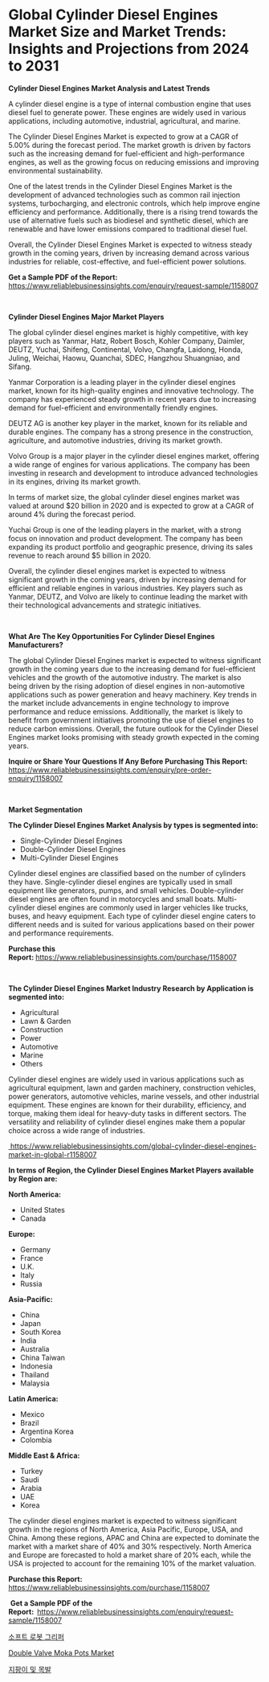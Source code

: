 <p><h1>Global Cylinder Diesel Engines Market Size and Market Trends: Insights and Projections from 2024 to 2031</h1></p><p><strong>Cylinder Diesel Engines Market Analysis and Latest Trends</strong></p>
<p><p>A cylinder diesel engine is a type of internal combustion engine that uses diesel fuel to generate power. These engines are widely used in various applications, including automotive, industrial, agricultural, and marine.</p><p>The Cylinder Diesel Engines Market is expected to grow at a CAGR of 5.00% during the forecast period. The market growth is driven by factors such as the increasing demand for fuel-efficient and high-performance engines, as well as the growing focus on reducing emissions and improving environmental sustainability. </p><p>One of the latest trends in the Cylinder Diesel Engines Market is the development of advanced technologies such as common rail injection systems, turbocharging, and electronic controls, which help improve engine efficiency and performance. Additionally, there is a rising trend towards the use of alternative fuels such as biodiesel and synthetic diesel, which are renewable and have lower emissions compared to traditional diesel fuel.</p><p>Overall, the Cylinder Diesel Engines Market is expected to witness steady growth in the coming years, driven by increasing demand across various industries for reliable, cost-effective, and fuel-efficient power solutions.</p></p>
<p><strong>Get a Sample PDF of the Report:&nbsp;</strong> <a href="https://www.reliablebusinessinsights.com/enquiry/request-sample/1158007">https://www.reliablebusinessinsights.com/enquiry/request-sample/1158007</a></p>
<p>&nbsp;</p>
<p><strong>Cylinder Diesel Engines Major Market Players</strong></p>
<p><p>The global cylinder diesel engines market is highly competitive, with key players such as Yanmar, Hatz, Robert Bosch, Kohler Company, Daimler, DEUTZ, Yuchai, Shifeng, Continental, Volvo, Changfa, Laidong, Honda, Juling, Weichai, Haowu, Quanchai, SDEC, Hangzhou Shuangniao, and Sifang.</p><p>Yanmar Corporation is a leading player in the cylinder diesel engines market, known for its high-quality engines and innovative technology. The company has experienced steady growth in recent years due to increasing demand for fuel-efficient and environmentally friendly engines.</p><p>DEUTZ AG is another key player in the market, known for its reliable and durable engines. The company has a strong presence in the construction, agriculture, and automotive industries, driving its market growth.</p><p>Volvo Group is a major player in the cylinder diesel engines market, offering a wide range of engines for various applications. The company has been investing in research and development to introduce advanced technologies in its engines, driving its market growth.</p><p>In terms of market size, the global cylinder diesel engines market was valued at around $20 billion in 2020 and is expected to grow at a CAGR of around 4% during the forecast period.</p><p>Yuchai Group is one of the leading players in the market, with a strong focus on innovation and product development. The company has been expanding its product portfolio and geographic presence, driving its sales revenue to reach around $5 billion in 2020.</p><p>Overall, the cylinder diesel engines market is expected to witness significant growth in the coming years, driven by increasing demand for efficient and reliable engines in various industries. Key players such as Yanmar, DEUTZ, and Volvo are likely to continue leading the market with their technological advancements and strategic initiatives.</p></p>
<p>&nbsp;</p>
<p><strong>What Are The Key Opportunities For Cylinder Diesel Engines Manufacturers?</strong></p>
<p><p>The global Cylinder Diesel Engines market is expected to witness significant growth in the coming years due to the increasing demand for fuel-efficient vehicles and the growth of the automotive industry. The market is also being driven by the rising adoption of diesel engines in non-automotive applications such as power generation and heavy machinery. Key trends in the market include advancements in engine technology to improve performance and reduce emissions. Additionally, the market is likely to benefit from government initiatives promoting the use of diesel engines to reduce carbon emissions. Overall, the future outlook for the Cylinder Diesel Engines market looks promising with steady growth expected in the coming years.</p></p>
<p><strong>Inquire or Share Your Questions If Any Before Purchasing This Report:</strong> <a href="https://www.reliablebusinessinsights.com/enquiry/pre-order-enquiry/1158007">https://www.reliablebusinessinsights.com/enquiry/pre-order-enquiry/1158007</a></p>
<p>&nbsp;</p>
<p><strong>Market Segmentation</strong></p>
<p><strong>The Cylinder Diesel Engines Market Analysis by types is segmented into:</strong></p>
<p><ul><li>Single-Cylinder Diesel Engines</li><li>Double-Cylinder Diesel Engines</li><li>Multi-Cylinder Diesel Engines</li></ul></p>
<p><p>Cylinder diesel engines are classified based on the number of cylinders they have. Single-cylinder diesel engines are typically used in small equipment like generators, pumps, and small vehicles. Double-cylinder diesel engines are often found in motorcycles and small boats. Multi-cylinder diesel engines are commonly used in larger vehicles like trucks, buses, and heavy equipment. Each type of cylinder diesel engine caters to different needs and is suited for various applications based on their power and performance requirements.</p></p>
<p><strong>Purchase this Report:&nbsp;</strong><a href="https://www.reliablebusinessinsights.com/purchase/1158007">https://www.reliablebusinessinsights.com/purchase/1158007</a></p>
<p>&nbsp;</p>
<p><strong>The Cylinder Diesel Engines Market Industry Research by Application is segmented into:</strong></p>
<p><ul><li>Agricultural</li><li>Lawn & Garden</li><li>Construction</li><li>Power</li><li>Automotive</li><li>Marine</li><li>Others</li></ul></p>
<p><p>Cylinder diesel engines are widely used in various applications such as agricultural equipment, lawn and garden machinery, construction vehicles, power generators, automotive vehicles, marine vessels, and other industrial equipment. These engines are known for their durability, efficiency, and torque, making them ideal for heavy-duty tasks in different sectors. The versatility and reliability of cylinder diesel engines make them a popular choice across a wide range of industries.</p></p>
<p><a href="https://www.reliablebusinessinsights.com/global-cylinder-diesel-engines-market-in-global-r1158007">&nbsp;https://www.reliablebusinessinsights.com/global-cylinder-diesel-engines-market-in-global-r1158007</a></p>
<p><strong>In terms of Region, the Cylinder Diesel Engines Market Players available by Region are:</strong></p>
<p>
    <p> <strong> North America: </strong>
        <ul>
            <li>United States</li>
            <li>Canada</li>
        </ul>
        </p> 
    <p> <strong> Europe: </strong>
        <ul>
            <li>Germany</li>
            <li>France</li>
            <li>U.K.</li>
            <li>Italy</li>
            <li>Russia</li>
        </ul>
        </p> 
    <p> <strong> Asia-Pacific: </strong>
        <ul>
            <li>China</li>
            <li>Japan</li>
            <li>South Korea</li>
            <li>India</li>
            <li>Australia</li>
            <li>China Taiwan</li>
            <li>Indonesia</li>
            <li>Thailand</li>
            <li>Malaysia</li>
        </ul>
        </p> 
    <p> <strong> Latin America: </strong>
        <ul>
            <li>Mexico</li>
            <li>Brazil</li>
            <li>Argentina Korea</li>
            <li>Colombia</li>
        </ul>
        </p> 
    <p> <strong> Middle East & Africa: </strong>
        <ul>
            <li>Turkey</li>
            <li>Saudi</li>
            <li>Arabia</li>
            <li>UAE</li>
            <li>Korea</li>
        </ul>
    </p>
    </p>
<p><p>The cylinder diesel engines market is expected to witness significant growth in the regions of North America, Asia Pacific, Europe, USA, and China. Among these regions, APAC and China are expected to dominate the market with a market share of 40% and 30% respectively. North America and Europe are forecasted to hold a market share of 20% each, while the USA is projected to account for the remaining 10% of the market valuation.</p></p>
<p><strong>Purchase this Report: </strong><a href="https://www.reliablebusinessinsights.com/purchase/1158007">https://www.reliablebusinessinsights.com/purchase/1158007</a></p>
<p>&nbsp;<strong>Get a Sample PDF of the Report:&nbsp;&nbsp;</strong><a href="https://www.reliablebusinessinsights.com/enquiry/request-sample/1158007">https://www.reliablebusinessinsights.com/enquiry/request-sample/1158007</a></p>
<p><strong></strong></p>
<p><p><a href="https://medium.com/@kellyclarkson42/%EC%86%8C%ED%94%84%ED%8A%B8-%EB%A1%9C%EB%B4%87-%EA%B7%B8%EB%A6%AC%ED%8D%BC-%EC%8B%9C%EC%9E%A5-%EA%B7%9C%EB%AA%A8-%EC%A0%90%EC%9C%A0%EC%9C%A8-%EB%B0%8F-%ED%8A%B8%EB%A0%8C%EB%93%9C-%EB%B6%84%EC%84%9D-%EB%B3%B4%EA%B3%A0%EC%84%9C-%EC%A0%9C%ED%92%88-%EC%A0%84%EB%8F%99-%EA%B7%B8%EB%A6%AC%ED%8D%BC-%EA%B3%B5%EC%95%95%EC%8B%9D-%EA%B7%B8%EB%A6%AC%ED%8D%BC-%EB%B0%8F-%EC%84%B8%EA%B7%B8%EB%A8%BC%ED%8A%B8-%EC%98%88%EC%B8%A1-2024%EB%85%84-2031%EB%85%84-332fe247118d">소프트 로봇 그리퍼</a></p><p><a href="https://view.publitas.com/reportprime-1/double-valve-moka-pots-market-investigation-industry-evolution-and-forecast-till-2031/">Double Valve Moka Pots Market</a></p><p><a href="https://github.com/raap8632/Market-Research-Report-List-2/blob/main/6679231162250.md">지팡이 및 목발</a></p></p>